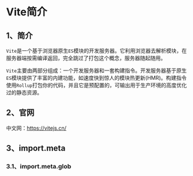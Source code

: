 # Vite简介
## 1、简介
`Vite`是一个基于浏览器原生`ES`模块的开发服务器。它利用浏览器去解析模块，在服务器端按需编译返回，完全跳过了打包这个概念，服务器随起随用。

`Vite`主要由两部分组成：一个开发服务器和一套构建指令。开发服务器基于原生`ES`模块提供了丰富的内建功能，如速度快到惊人的模块热更新(HMR)。构建指令使用`Rollup`打包你的代码，并且它是预配置的，可输出用于生产环境的高度优化过的静态资源。

## 2、官网
中文网：https://vitejs.cn/

## 3、import.meta

### 3.1、import.meta.glob